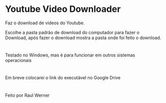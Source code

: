 # Youtube Video Downloader
Faz o download de vídeos do Youtube.  

Escolhe a pasta padrão de download do computador para fazer o Download, após fazer o download mostra a pasta onde foi feito o download.
#
Testado no Windows, mas é para funcionar em outros sistemas operacionais
#
Em breve colocarei o link do executável no Google Drive
#
Feito por Raul Werner
